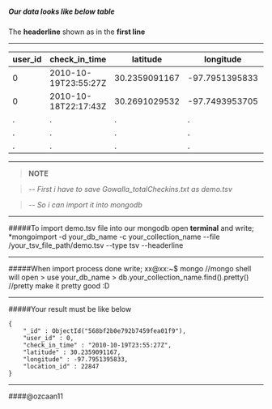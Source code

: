 ##### Our data looks like below table

The **headerline** shown as in the **first line**

-----------------------------------------------------------------------------------------


user_id | check_in_time 	|   latitude	|  longitude	 |location_id
--------|-----------------------|---------------|----------------|-----------
0	| 2010-10-19T23:55:27Z	| 30.2359091167	| -97.7951395833 |22847
0	| 2010-10-18T22:17:43Z	| 30.2691029532	| -97.7493953705 |420315
.       |   .                   |.              |   .            |.
.       |   .                   |.              |   .            |.
.       |   .                   |.              |   .            |.



-----------------------------------------------------------------------------------------


>**NOTE**

>-*- First i have to save Gowalla_totalCheckins.txt as demo.tsv*

>-*- So i can import it into mongodb*

-----------------------------------------------------------------------------------------

#####To import demo.tsv file into our mongodb  open **terminal** and write;
	*mongoimport -d your_db_name -c your_collection_name --file /your_tsv_file_path/demo.tsv --type tsv --headerline

-----------------------------------------------------------------------------------------

#####When import process done write;
	xx@xx:~$ mongo 					//mongo shell will open
	> use your_db_name
	> db.your_collection_name.find().pretty()       //pretty make it pretty good :D

-----------------------------------------------------------------------------------------

#####Your result must be like below

	{
		"_id" : ObjectId("568bf2b0e792b7459fea01f9"),
		"user_id" : 0,
		"check_in_time" : "2010-10-19T23:55:27Z",
		"latitude" : 30.2359091167,
		"longitude" : -97.7951395833,
		"location_id" : 22847
	}


-----------------------------------------------------------------------------------------


####@ozcaan11
